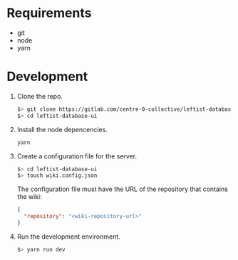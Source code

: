 # Requirements

+ git
+ node
+ yarn

# Development

1. Clone the repo.
    ```bash
    $> git clone https://gitlab.com/centre-0-collective/leftist-database-ui
    $> cd leftist-database-ui
    ```

2. Install the node depencencies.
    ```bash
    yarn
    ```

3. Create a configuration file for the server.
    ```bash
    $> cd leftist-database-ui
    $> touch wiki.config.json
    ```

    The configuration file must have the URL of the repository that contains the
    wiki:

    ```json
    {
      "repository": "<wiki-repository-url>"
    }
    ```

4. Run the development environment.
    ```bash
    $> yarn run dev
    ```
